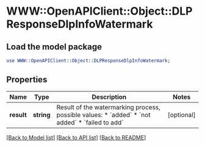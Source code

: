# WWW::OpenAPIClient::Object::DLPResponseDlpInfoWatermark

## Load the model package
```perl
use WWW::OpenAPIClient::Object::DLPResponseDlpInfoWatermark;
```

## Properties
Name | Type | Description | Notes
------------ | ------------- | ------------- | -------------
**result** | **string** | Result of the watermarking process, possible values: * &#x60;added&#x60; * &#x60;not added&#x60; * &#x60;failed to add&#x60;  | [optional] 

[[Back to Model list]](../README.md#documentation-for-models) [[Back to API list]](../README.md#documentation-for-api-endpoints) [[Back to README]](../README.md)


